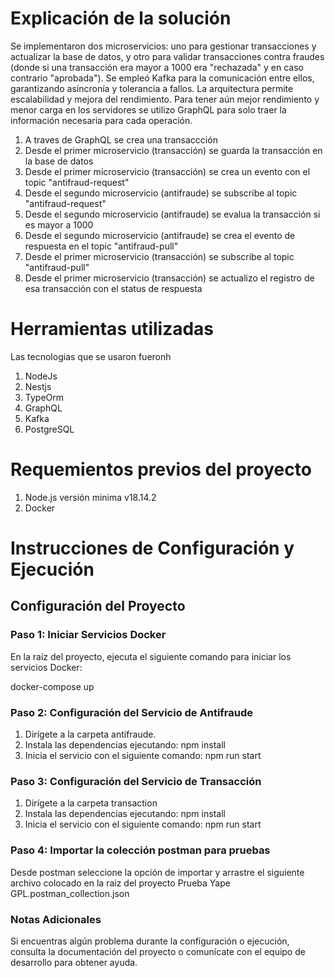 # Explicación de la solución
Se implementaron dos microservicios: uno para gestionar transacciones y actualizar la base de datos, y otro para validar transacciones contra fraudes (donde si una transacción era mayor a 1000 era "rechazada" y en caso contrario "aprobada"). Se empleó Kafka para la comunicación entre ellos, garantizando asíncronía y tolerancia a fallos. La arquitectura permite escalabilidad y mejora del rendimiento.
Para tener aún mejor rendimiento y menor carga en los servidores se utilizo GraphQL para solo traer la información necesaria para cada operación.

<ol>
  <li>A traves de GraphQL se crea una transaccción</li>
  <li>Desde el primer microservicio (transacción) se guarda la transacción en la base de datos</li>
  <li>Desde el primer microservicio  (transacción) se crea un evento con el topic "antifraud-request"</li>
  <li>Desde el segundo microservicio  (antifraude) se subscribe al topic "antifraud-request"</li>
  <li>Desde el segundo microservicio  (antifraude) se evalua la transacción si es mayor a 1000</li>
  <li>Desde el segundo microservicio  (antifraude) se crea el evento de respuesta en el topic "antifraud-pull"</li>
  <li>Desde el primer microservicio  (transacción) se subscribe al topic "antifraud-pull"</li>
  <li>Desde el primer microservicio  (transacción) se actualizo el registro de esa transacción con el status de respuesta</li>
</ol>

# Herramientas utilizadas
Las tecnologias que se usaron fueronh
<ol>
   <li>NodeJs</li>
   <li>Nestjs</li>
   <li>TypeOrm</li>
   <li>GraphQL</li>
   <li>Kafka</li>
   <li>PostgreSQL</li>
</ol>

# Requemientos previos del proyecto
<ol>
   <li>Node.js versión minima v18.14.2</li>
   <li>Docker</li>
</ol>

# Instrucciones de Configuración y Ejecución

## Configuración del Proyecto

### Paso 1: Iniciar Servicios Docker
En la raíz del proyecto, ejecuta el siguiente comando para iniciar los servicios Docker:

docker-compose up

### Paso 2: Configuración del Servicio de Antifraude
<ol>
  <li>Dirígete a la carpeta antifraude.</li>
  <li>Instala las dependencias ejecutando:
       npm install
</li>
  <li>Inicia el servicio con el siguiente comando:
       npm run start
  </li>  
</ol>


### Paso 3: Configuración del Servicio de Transacción
<ol>
  <li>Dirígete a la carpeta transaction</li>
  <li>Instala las dependencias ejecutando:
       npm install
</li>
  <li>Inicia el servicio con el siguiente comando:
       npm run start
  </li>  
</ol>

### Paso 4: Importar la colección postman para pruebas
Desde postman seleccione la opción de importar y arrastre el siguiente archivo colocado en la raiz del proyecto
Prueba Yape GPL.postman_collection.json

### Notas Adicionales
Si encuentras algún problema durante la configuración o ejecución, consulta la documentación del proyecto o comunícate con el equipo de desarrollo para obtener ayuda.
